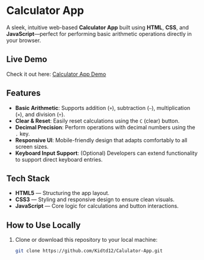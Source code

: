 # Calculator App

A sleek, intuitive web-based **Calculator App** built using **HTML**, **CSS**, and **JavaScript**—perfect for performing basic arithmetic operations directly in your browser.

##  Live Demo

Check it out here: [Calculator App Demo](https://kidtd12.github.io/Calulator-App/)

##  Features

- **Basic Arithmetic**: Supports addition (`+`), subtraction (`–`), multiplication (`×`), and division (`÷`).
- **Clear & Reset**: Easily reset calculations using the `C` (clear) button.
- **Decimal Precision**: Perform operations with decimal numbers using the `.` key.
- **Responsive UI**: Mobile-friendly design that adapts comfortably to all screen sizes.
- **Keyboard Input Support**: (Optional) Developers can extend functionality to support direct keyboard entries.

##  Tech Stack

- **HTML5** — Structuring the app layout.
- **CSS3** — Styling and responsive design to ensure clean visuals.
- **JavaScript** — Core logic for calculations and button interactions.

##  How to Use Locally

1. Clone or download this repository to your local machine:
   ```bash
   git clone https://github.com/Kidtd12/Calulator-App.git
